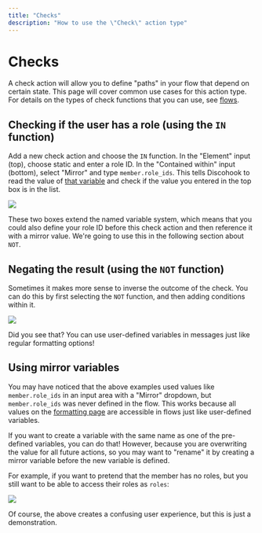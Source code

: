 ```yaml
---
title: "Checks"
description: "How to use the \"Check\" action type"
---
```


# Checks

A check action will allow you to define "paths" in your flow that depend on certain state. This page will cover common use cases for this action type. For details on the types of check functions that you can use, see [flows](discohook://guide/getting-started/flows).

## Checking if the user has a role (using the `IN` function)

Add a new check action and choose the `IN` function. In the "Element" input (top), choose static and enter a role ID. In the "Contained within" input (bottom), select "Mirror" and type `member.role_ids`. This tells Discohook to read the value of [that variable](discohook://guide/getting-started/formatting) and check if the value you entered in the top box is in the list.

![](discohook://help/check_member_roles.png)

These two boxes extend the named variable system, which means that you could also define your role ID before this check action and then reference it with a mirror value. We're going to use this in the following section about `NOT`.

## Negating the result (using the `NOT` function)

Sometimes it makes more sense to inverse the outcome of the check. You can do this by first selecting the `NOT` function, and then adding conditions within it.

![](discohook://help/check_member_roles_not.png)

Did you see that? You can use user-defined variables in messages just like regular formatting options!

## Using mirror variables

You may have noticed that the above examples used values like `member.role_ids` in an input area with a "Mirror" dropdown, but `member.role_ids` was never defined in the flow. This works because all values on the [formatting page](discohook://guide/getting-started/formatting) are accessible in flows just like user-defined variables.

If you want to create a variable with the same name as one of the pre-defined variables, you can do that! However, because you are overwriting the value for all future actions, so you may want to "rename" it by creating a mirror variable before the new variable is defined.

For example, if you want to pretend that the member has no roles, but you still want to be able to access their roles as `roles`:

![](discohook://help/overwrite_variable.png)

Of course, the above creates a confusing user experience, but this is just a demonstration.
